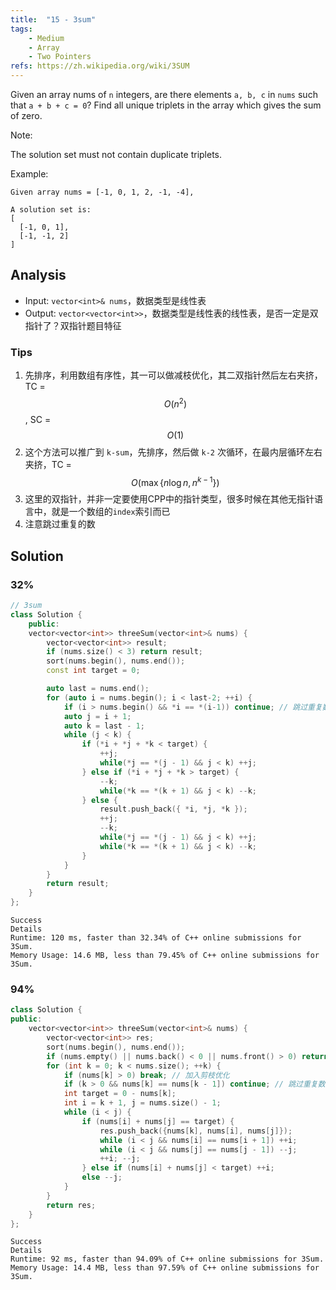 ```yaml
---
title:  "15 - 3sum"
tags: 
    - Medium
    - Array
    - Two Pointers
refs: https://zh.wikipedia.org/wiki/3SUM
---
```


Given an array nums of `n` integers, are there elements `a, b, c` in `nums` such that `a + b + c = 0`? Find all unique triplets in the array which gives the sum of zero.

Note:

The solution set must not contain duplicate triplets.

Example:
```
Given array nums = [-1, 0, 1, 2, -1, -4],

A solution set is:
[
  [-1, 0, 1],
  [-1, -1, 2]
]
```

## Analysis

* Input: `vector<int>& nums`，数据类型是线性表
* Output: `vector<vector<int>>`，数据类型是线性表的线性表，是否一定是双指针了？双指针题目特征

### Tips

1. 先排序，利用数组有序性，其一可以做减枝优化，其二双指针然后左右夹挤，TC = $$O(n^2)$$, SC = $$O(1)$$
1. 这个方法可以推广到 `k-sum`，先排序，然后做 `k-2` 次循环，在最内层循环左右夹挤，TC = $$O(\max\{n \log n, n^{k-1}\})$$
1. 这里的双指针，并非一定要使用CPP中的指针类型，很多时候在其他无指针语言中，就是一个数组的`index`索引而已
1. 注意跳过重复的数

## Solution

### 32%

```cpp
// 3sum
class Solution {
    public:
    vector<vector<int>> threeSum(vector<int>& nums) {
        vector<vector<int>> result;
        if (nums.size() < 3) return result;
        sort(nums.begin(), nums.end());
        const int target = 0;

        auto last = nums.end();
        for (auto i = nums.begin(); i < last-2; ++i) {
            if (i > nums.begin() && *i == *(i-1)) continue; // 跳过重复数值
            auto j = i + 1;
            auto k = last - 1;
            while (j < k) {
                if (*i + *j + *k < target) {
                    ++j;
                    while(*j == *(j - 1) && j < k) ++j;
                } else if (*i + *j + *k > target) {
                    --k;
                    while(*k == *(k + 1) && j < k) --k;
                } else {
                    result.push_back({ *i, *j, *k });
                    ++j;
                    --k;
                    while(*j == *(j - 1) && j < k) ++j;
                    while(*k == *(k + 1) && j < k) --k;
                }
            }
        }
        return result;
    }
};
```

```
Success
Details 
Runtime: 120 ms, faster than 32.34% of C++ online submissions for 3Sum.
Memory Usage: 14.6 MB, less than 79.45% of C++ online submissions for 3Sum.
```

### 94%

```cpp
class Solution {
public:
    vector<vector<int>> threeSum(vector<int>& nums) {
        vector<vector<int>> res;
        sort(nums.begin(), nums.end());
        if (nums.empty() || nums.back() < 0 || nums.front() > 0) return {};
        for (int k = 0; k < nums.size(); ++k) {
            if (nums[k] > 0) break; // 加入剪枝优化
            if (k > 0 && nums[k] == nums[k - 1]) continue; // 跳过重复数值
            int target = 0 - nums[k];
            int i = k + 1, j = nums.size() - 1;
            while (i < j) {
                if (nums[i] + nums[j] == target) {
                    res.push_back({nums[k], nums[i], nums[j]});
                    while (i < j && nums[i] == nums[i + 1]) ++i;
                    while (i < j && nums[j] == nums[j - 1]) --j;
                    ++i; --j;
                } else if (nums[i] + nums[j] < target) ++i;
                else --j;
            }
        }
        return res;
    }
};
```

```
Success
Details 
Runtime: 92 ms, faster than 94.09% of C++ online submissions for 3Sum.
Memory Usage: 14.4 MB, less than 97.59% of C++ online submissions for 3Sum.
```